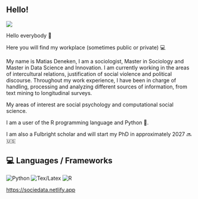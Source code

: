 ## Hello!

![](https://komarev.com/ghpvc/?username=matdknu&style=flat-square&theme=tokyonight)


Hello everybody 👋

Here you will find my workplace (sometimes public or private) 💻

My name is Matias Deneken, I am a sociologist, Master in Sociology and Master in Data Science and Innovation. 
I am currently working in the areas of intercultural relations,  justification of social violence and political discourse. Throughout my work experience, I have been in charge of handling, processing and analyzing different sources of information, from text mining to longitudinal surveys.

My areas of interest are social psychology and computational social science. 

I am a user of the R programming language and Python 🐍.

I am also a Fulbright scholar and will start my PhD in approximately 2027 🔜🇺🇸

## 💻 Languages / Frameworks

<p align="left">
  <img alt="Python" src="https://img.shields.io/badge/Python-14354C?style=for-the-badge&logo=python&logoColor=white" />
  <img alt="Tex/Latex" src="https://img.shields.io/badge/Latex-092E20?style=for-the-badge&logo=latex&logoColor=white" />
  <img alt="R" src="https://img.shields.io/badge/R-276DC3?style=for-the-badge&logo=r&logoColor=white" />
 
</p>

https://sociedata.netlify.app
